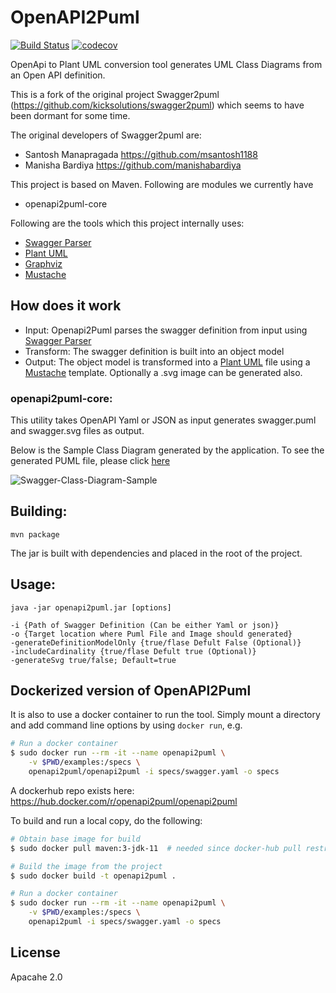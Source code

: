 # OpenAPI2Puml

[![Build Status](https://api.travis-ci.com/openapi2puml/openapi2puml.svg?branch=master)](https://travis-ci.com/openapi2puml/openapi2puml)
[![codecov](https://codecov.io/gh/openapi2puml/openapi2puml/branch/master/graph/badge.svg)](https://codecov.io/gh/openapi2puml/openapi2puml)

OpenApi to Plant UML conversion tool generates UML Class Diagrams from an Open API definition.

This is a fork of the original project Swagger2puml (https://github.com/kicksolutions/swagger2puml) which seems to have been dormant for some time.

The original developers of Swagger2puml are:
- Santosh Manapragada https://github.com/msantosh1188
- Manisha Bardiya https://github.com/manishabardiya

This project is based on Maven.
Following are modules we currently have

- openapi2puml-core

Following are the tools which this project internally uses:

- [Swagger Parser]
- [Plant UML]
- [Graphviz]
- [Mustache]

## How does it work

- Input: Openapi2Puml parses the swagger definition from input using [Swagger Parser]
- Transform: The swagger definition is built into an object model
- Output: The object model is transformed into a [Plant UML] file using a [Mustache] template. Optionally a .svg
image can be generated also.

### openapi2puml-core:

This utility takes OpenAPI Yaml or JSON as input generates swagger.puml and swagger.svg files as output.

Below is the Sample Class Diagram generated by the application.
To see the generated PUML file, please click [here](examples/swagger.puml)

![Swagger-Class-Diagram-Sample](examples/swagger.svg)

## Building:

```
mvn package
```

The jar is built with dependencies and placed in the root of the project.

## Usage:

```
java -jar openapi2puml.jar [options]

-i {Path of Swagger Definition (Can be either Yaml or json)}
-o {Target location where Puml File and Image should generated}
-generateDefinitionModelOnly {true/flase Defult False (Optional)}
-includeCardinality {true/flase Defult true (Optional)}
-generateSvg true/false; Default=true

```

## Dockerized version of OpenAPI2Puml

It is also to use a docker container to run the tool. Simply mount a directory
and add command line options by using `docker run`, e.g.

```bash
# Run a docker container
$ sudo docker run --rm -it --name openapi2puml \
    -v $PWD/examples:/specs \
    openapi2puml/openapi2puml -i specs/swagger.yaml -o specs
```

A dockerhub repo exists here: https://hub.docker.com/r/openapi2puml/openapi2puml

To build and run a local copy, do the following:

```bash
# Obtain base image for build
$ sudo docker pull maven:3-jdk-11  # needed since docker-hub pull restrictions

# Build the image from the project
$ sudo docker build -t openapi2puml .

# Run a docker container
$ sudo docker run --rm -it --name openapi2puml \
    -v $PWD/examples:/specs \
    openapi2puml -i specs/swagger.yaml -o specs
```

License
----

Apacahe 2.0

[Plant UML]: <https://github.com/plantuml/plantuml>
[Swagger]: <https://swagger.io/>
[Swagger Parser]: <https://github.com/swagger-api/swagger-parser>
[Graphviz]: <https://graphviz.gitlab.io/>
[Mustache]: <https://github.com/spullara/mustache.java>
